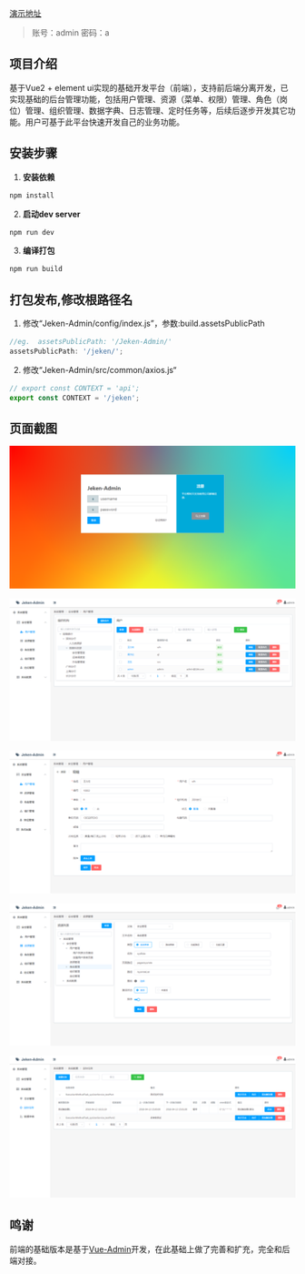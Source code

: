[演示地址](http://114.67.71.219:9201/jeken "Jeken-Admin")
>账号：admin 密码：a

## 项目介绍
基于Vue2 + element ui实现的基础开发平台（前端），支持前后端分离开发，已实现基础的后台管理功能，包括用户管理、资源（菜单、权限）管理、角色（岗位）管理、组织管理、数据字典、日志管理、定时任务等，后续后逐步开发其它功能。用户可基于此平台快速开发自己的业务功能。



## 安装步骤

1. **安装依赖**
``` bash
npm install
```
2. **启动dev server**
``` bash
npm run dev
```
3. **编译打包**
``` bash
npm run build
```

## 打包发布,修改根路径名
1. 修改“Jeken-Admin/config/index.js”，参数:build.assetsPublicPath
```javascript
//eg.  assetsPublicPath: '/Jeken-Admin/'
assetsPublicPath: '/jeken/';
```
2. 修改“Jeken-Admin/src/common/axios.js“
```javascript
// export const CONTEXT = 'api';
export const CONTEXT = '/jeken';
```

## 页面截图

<p><img src="https://github.com/bhgbgh/Jeken-Admin/blob/master/static/data/login.png?raw=true" /></p>
<p><img src="https://github.com/bhgbgh/Jeken-Admin/blob/master/static/data/user.png?raw=true" /></p>
<p><img src="https://github.com/bhgbgh/Jeken-Admin/blob/master/static/data/form.png?raw=true" /></p>
<p><img src="https://github.com/bhgbgh/Jeken-Admin/blob/master/static/data/resource.png?raw=true" /></p>
<p><img src="https://github.com/bhgbgh/Jeken-Admin/blob/master/static/data/timetask.png?raw=true" /></p>


## 鸣谢
前端的基础版本是基于[Vue-Admin](https://github.com/lanux/Vue-Admin "Vue-Admin")开发，在此基础上做了完善和扩充，完全和后端对接。
